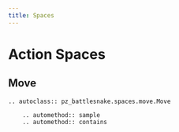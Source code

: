 ```yaml
---
title: Spaces
---
```


# Action Spaces

## Move

```{eval-rst}
.. autoclass:: pz_battlesnake.spaces.move.Move

    .. automethod:: sample
    .. automethod:: contains
```
